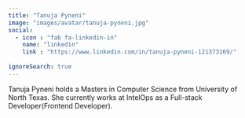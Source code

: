 ```yaml
---
title: "Tanuja Pyneni"
image: "images/avatar/tanuja-pyneni.jpg"
social:
  - icon : "fab fa-linkedin-in"
    name: "linkedin"
    link : "https://www.linkedin.com/in/tanuja-pyneni-121373169/"
    
ignoreSearch: true
---
```


Tanuja Pyneni holds a Masters in Computer Science from University of North Texas.
She currently works at IntelOps as a Full-stack Developer(Frontend Developer).
